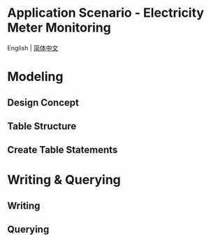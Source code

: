 # Application Scenario - Electricity Meter Monitoring

English | [简体中文](001-electricity-meter-monitoring.zh-hans.md)

# Modeling

## Design Concept

## Table Structure

## Create Table Statements

# Writing & Querying

## Writing

## Querying
